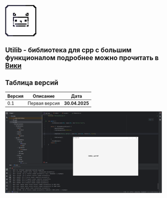 <img src="/icon/icon128.png" width="100" alt="Иконка">

## Utilib - библиотека для cpp с большим функционалом подробнее можно прочитать в [Вики](https://github.com/oneon4i/Utilib/wiki)

## Таблица версий

| Версия | Описание             | Дата   |
|---------|-------------------------|--------|
| 0.1     | Первая версия | **30.04.2025** |

<img src="/icon/helloUltilib.png"  alt="...">
